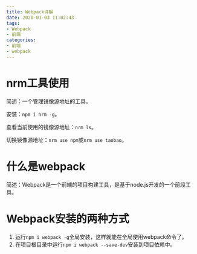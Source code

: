 ```yaml
---
title: Webpack详解
date: 2020-01-03 11:02:43
tags:
- Webpack
- 前端
categories:
- 前端
- webpack
---
```


# nrm工具使用

简述：一个管理镜像源地址的工具。

安装：`npm i nrm -g`。

查看当前使用的镜像源地址：`nrm ls`。

切换镜像源地址：`nrm use npm`或`nrm use taobao`。

# 什么是webpack

简述：Webpack是一个前端的项目构建工具，是基于node.js开发的一个前段工具。

<!-- more -->

# Webpack安装的两种方式

1. 运行`npm i webpack -g`全局安装，这样就能在全局使用webpack命令了。
2. 在项目根目录中运行`npm i webpack --save-dev`安装到项目依赖中。